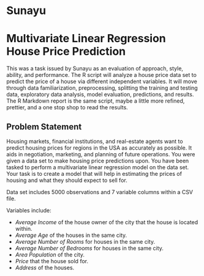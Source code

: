 # Sunayu

# Multivariate Linear Regression House Price Prediction

This was a task issued by Sunayu as an evaluation of approach, style, ability, and performance. The R script will analyze a house price data set to predict the price of a house via different independent variables. It will move through data familiarization, preprocessing, splitting the training and testing data, exploratory data analysis, model evaluation, predictions, and results. The R Markdown report is the same script, maybe a little more refined, prettier, and a one stop shop to read the results. 

## Problem Statement 

Housing markets, financial institutions, and real-estate agents want to predict housing prices for regions in the USA as accurately as possible. It aids in negotiation, marketing, and planning of future operations. You were given a data set to make housing price predictions upon. You have been tasked to perform a multivariate linear regression model on the data set. Your task is to create a model that will help in estimating the prices of housing and what they should expect to sell for. 

Data set includes 5000 observations and 7 variable columns within a CSV file. 

Variables include: 

- *Average Income* of the house owner of the city that the house is located within. 
- *Average Age* of the houses in the same city. 
- *Average Number of Rooms* for houses in the same city. 
- *Average Number of Bedrooms* for houses in the same city. 
- *Area Population* of the city. 
- *Price* that the house sold for. 
- *Address* of the houses. 
